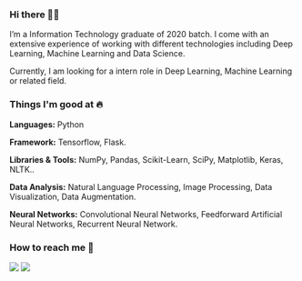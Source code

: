 ### Hi there 👋🏻 
I’m a Information Technology graduate of 2020 batch. I come with an extensive experience of working with different technologies including Deep Learning, Machine Learning and Data Science.

Currently, I am looking for a intern role in Deep Learning, Machine Learning or related field. 

### Things I'm good at :fire:
**Languages:**  Python

**Framework:** Tensorflow, Flask.

**Libraries & Tools:** NumPy, Pandas, Scikit-Learn, SciPy, Matplotlib, Keras, NLTK..

**Data Analysis:** Natural Language Processing, Image Processing, Data Visualization, Data Augmentation.

**Neural Networks:** Convolutional Neural Networks, Feedforward Artificial Neural Networks, Recurrent Neural Network.

### How to reach me 📱

[<img target="_blank" src="https://img.icons8.com/cotton/64/000000/whatsapp--v4.png"/>](https://wa.me/918605498378) [<img target="_blank" src="https://img.icons8.com/doodle/64/000000/linkedin-circled.png"/>](https://www.linkedin.com/in/ritik-vaidande-6a1117168/)
